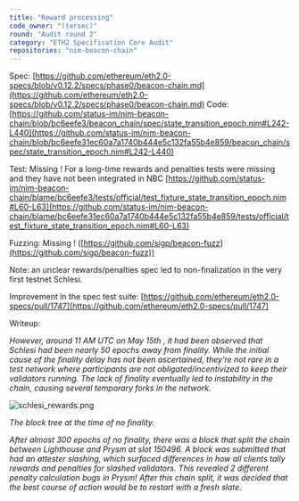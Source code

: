 ```yaml
---
title: "Reward processing"
code_owner: "(tersec)"
round: "Audit round 2"
category: "ETH2 Specification Core Audit"
repositories: "nim-beacon-chain"
---
```


Spec: [https://github.com/ethereum/eth2.0-specs/blob/v0.12.2/specs/phase0/beacon-chain.md](https://github.com/ethereum/eth2.0-specs/blob/v0.12.2/specs/phase0/beacon-chain.md)
Code: [https://github.com/status-im/nim-beacon-chain/blob/bc6eefe3/beacon_chain/spec/state_transition_epoch.nim#L242-L440](https://github.com/status-im/nim-beacon-chain/blob/bc6eefe31ec60a7a1740b444e5c132fa55b4e859/beacon_chain/spec/state_transition_epoch.nim#L242-L440)

Test: Missing ! For a long-time rewards and penalties tests were missing and they have not been integrated in NBC [https://github.com/status-im/nim-beacon-chain/blame/bc6eefe3/tests/official/test_fixture_state_transition_epoch.nim#L60-L63](https://github.com/status-im/nim-beacon-chain/blame/bc6eefe31ec60a7a1740b444e5c132fa55b4e859/tests/official/test_fixture_state_transition_epoch.nim#L60-L63)

Fuzzing: Missing ! ([https://github.com/sigp/beacon-fuzz](https://github.com/sigp/beacon-fuzz))

Note: an unclear rewards/penalties spec led to non-finalization in the very first testnet Schlesi.

Improvement in the spec test suite: [https://github.com/ethereum/eth2.0-specs/pull/1747](https://github.com/ethereum/eth2.0-specs/pull/1747)

Writeup:

*However, around 11 AM UTC on May 15th , it had been observed that Schlesi had
been nearly 50 epochs away from finality. While the initial cause of the finality delay has not been ascertained, they’re not rare in a test
network where participants are not obligated/incentivized to keep their
validators running. The lack of finality eventually led to instability
in the chain, causing several temporary forks in the network.*

![schlesi_rewards.png](./schlesi_rewards.png)

*The block tree at the time of no finality.*

*After almost 300 epochs of no finality, there was a block that split the
chain between Lighthouse and Prysm at slot 150496. A block was submitted that had an attester slashing, which surfaced differences in how all
clients tally rewards and penalties for slashed validators. This
revealed 2 different penalty calculation bugs in Prysm! After this chain split, it was decided that the best course of action would be to
restart with a fresh slate.*
